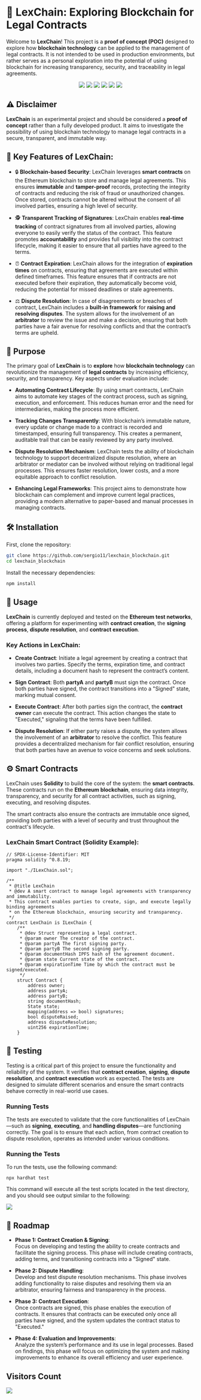 # 📝 LexChain: Exploring Blockchain for Legal Contracts

Welcome to **LexChain**! This project is a **proof of concept (POC)** designed to explore how **blockchain technology** can be applied to the management of legal contracts. It is not intended to be used in production environments, but rather serves as a personal exploration into the potential of using blockchain for increasing transparency, security, and traceability in legal agreements.

<p align="center">
  <img src="https://img.shields.io/badge/Solidity-2E8B57?style=for-the-badge&logo=solidity&logoColor=white" />
  <img src="https://img.shields.io/badge/Alchemy-039BE5?style=for-the-badge&logo=alchemy&logoColor=white" />
  <img src="https://img.shields.io/badge/Remix IDE-3e5f8a?style=for-the-badge&logo=remix&logoColor=white" />
  <img src="https://img.shields.io/badge/Hardhat-E6522C?style=for-the-badge&logo=hardhat&logoColor=white" />
  <img src="https://img.shields.io/badge/Polygon-854ce6?style=for-the-badge&logo=Polygon&logoColor=white" />
  <img src="https://img.shields.io/badge/Smart%20Contracts-8B0000?style=for-the-badge&logo=Polygon&logoColor=white" />
</p>

## ⚠️ Disclaimer

**LexChain** is an experimental project and should be considered a **proof of concept** rather than a fully developed product. It aims to investigate the possibility of using blockchain technology to manage legal contracts in a secure, transparent, and immutable way.

## 🌟 Key Features of LexChain:

* 🔒 **Blockchain-based Security**: LexChain leverages **smart contracts** on the Ethereum blockchain to store and manage legal agreements. This ensures **immutable** and **tamper-proof** records, protecting the integrity of contracts and reducing the risk of fraud or unauthorized changes. Once stored, contracts cannot be altered without the consent of all involved parties, ensuring a high level of security.
  
* 🕵️ **Transparent Tracking of Signatures**: LexChain enables **real-time tracking** of contract signatures from all involved parties, allowing everyone to easily verify the status of the contract. This feature promotes **accountability** and provides full visibility into the contract lifecycle, making it easier to ensure that all parties have agreed to the terms.

* ⏰ **Contract Expiration**: LexChain allows for the integration of **expiration times** on contracts, ensuring that agreements are executed within defined timeframes. This feature ensures that if contracts are not executed before their expiration, they automatically become void, reducing the potential for missed deadlines or stale agreements.

* ⚖️ **Dispute Resolution**: In case of disagreements or breaches of contract, LexChain includes a **built-in framework** for **raising and resolving disputes**. The system allows for the involvement of an **arbitrator** to review the issue and make a decision, ensuring that both parties have a fair avenue for resolving conflicts and that the contract’s terms are upheld.


## 📝 Purpose

The primary goal of **LexChain** is to **explore** how **blockchain technology** can revolutionize the management of **legal contracts** by increasing efficiency, security, and transparency. Key aspects under evaluation include:

- **Automating Contract Lifecycle**: By using smart contracts, LexChain aims to automate key stages of the contract process, such as signing, execution, and enforcement. This reduces human error and the need for intermediaries, making the process more efficient.
  
- **Tracking Changes Transparently**: With blockchain’s immutable nature, every update or change made to a contract is recorded and timestamped, ensuring full transparency. This creates a permanent, auditable trail that can be easily reviewed by any party involved.
  
- **Dispute Resolution Mechanism**: LexChain tests the ability of blockchain technology to support decentralized dispute resolution, where an arbitrator or mediator can be involved without relying on traditional legal processes. This ensures faster resolution, lower costs, and a more equitable approach to conflict resolution.

- **Enhancing Legal Frameworks**: This project aims to demonstrate how blockchain can complement and improve current legal practices, providing a modern alternative to paper-based and manual processes in managing contracts.


## 🛠️ Installation
First, clone the repository:

```bash
git clone https://github.com/sergio11/lexchain_blockchain.git
cd lexchain_blockchain
```

Install the necessary dependencies:

```bash
npm install
```

## 📜 Usage

**LexChain** is currently deployed and tested on the **Ethereum test networks**, offering a platform for experimenting with **contract creation**, the **signing process**, **dispute resolution**, and **contract execution**.

### Key Actions in LexChain:
- **Create Contract**: Initiate a legal agreement by creating a contract that involves two parties. Specify the terms, expiration time, and contract details, including a document hash to represent the contract’s content.
  
- **Sign Contract**: Both **partyA** and **partyB** must sign the contract. Once both parties have signed, the contract transitions into a "Signed" state, marking mutual consent.
  
- **Execute Contract**: After both parties sign the contract, the **contract owner** can execute the contract. This action changes the state to "Executed," signaling that the terms have been fulfilled.
  
- **Dispute Resolution**: If either party raises a dispute, the system allows the involvement of an **arbitrator** to resolve the conflict. This feature provides a decentralized mechanism for fair conflict resolution, ensuring that both parties have an avenue to voice concerns and seek solutions.

## ⚙️ Smart Contracts

LexChain uses **Solidity** to build the core of the system: the **smart contracts**. These contracts run on the **Ethereum blockchain**, ensuring data integrity, transparency, and security for all contract activities, such as signing, executing, and resolving disputes.

The smart contracts also ensure the contracts are immutable once signed, providing both parties with a level of security and trust throughout the contract's lifecycle.

### LexChain Smart Contract (Solidity Example):

```solidity
// SPDX-License-Identifier: MIT
pragma solidity ^0.8.19;

import "./ILexChain.sol";

/**
 * @title LexChain
 * @dev A smart contract to manage legal agreements with transparency and immutability.
 * This contract enables parties to create, sign, and execute legally binding agreements
 * on the Ethereum blockchain, ensuring security and transparency.
 */
contract LexChain is ILexChain {
    /**
     * @dev Struct representing a legal contract.
     * @param owner The creator of the contract.
     * @param partyA The first signing party.
     * @param partyB The second signing party.
     * @param documentHash IPFS hash of the agreement document.
     * @param state Current state of the contract.
     * @param expirationTime Time by which the contract must be signed/executed.
     */
    struct Contract {
        address owner;
        address partyA;
        address partyB;
        string documentHash;
        State state;
        mapping(address => bool) signatures;
        bool disputeRaised;
        address disputeResolution;
        uint256 expirationTime;
    }
```

## 🧪 Testing

Testing is a critical part of this project to ensure the functionality and reliability of the system. It verifies that **contract creation**, **signing**, **dispute resolution**, and **contract execution** work as expected. The tests are designed to simulate different scenarios and ensure the smart contracts behave correctly in real-world use cases.

### Running Tests

The tests are executed to validate that the core functionalities of LexChain—such as **signing**, **executing**, and **handling disputes**—are functioning correctly. The goal is to ensure that each action, from contract creation to dispute resolution, operates as intended under various conditions.

### Running the Tests
To run the tests, use the following command:

```shell
npx hardhat test
```

This command will execute all the test scripts located in the test directory, and you should see output similar to the following:

<img width="auto" src="./doc/picture_1.PNG" />

## 📜 Roadmap

- **Phase 1: Contract Creation & Signing**:  
  Focus on developing and testing the ability to create contracts and facilitate the signing process. This phase will include creating contracts, adding terms, and transitioning contracts into a "Signed" state.

- **Phase 2: Dispute Handling**:  
  Develop and test dispute resolution mechanisms. This phase involves adding functionality to raise disputes and resolving them via an arbitrator, ensuring fairness and transparency in the process.

- **Phase 3: Contract Execution**:  
  Once contracts are signed, this phase enables the execution of contracts. It ensures that contracts can be executed only once all parties have signed, and the system updates the contract status to "Executed."

- **Phase 4: Evaluation and Improvements**:  
  Analyze the system’s performance and its use in legal processes. Based on findings, this phase will focus on optimizing the system and making improvements to enhance its overall efficiency and user experience.

## Visitors Count

<img width="auto" src="https://profile-counter.glitch.me/lexchain_blockchain/count.svg" />
